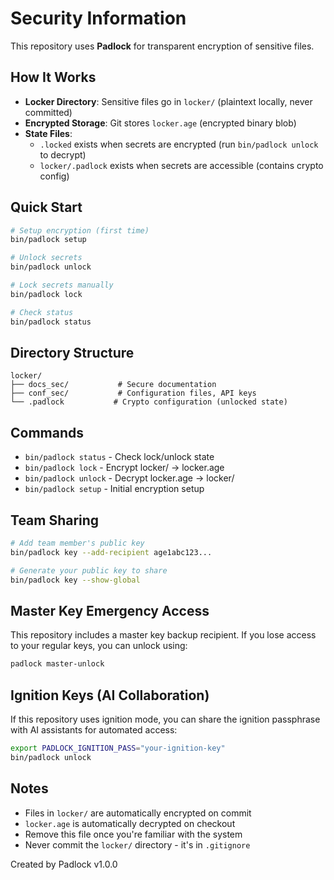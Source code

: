 # Security Information

This repository uses **Padlock** for transparent encryption of sensitive files.

## How It Works

- **Locker Directory**: Sensitive files go in `locker/` (plaintext locally, never committed)
- **Encrypted Storage**: Git stores `locker.age` (encrypted binary blob)
- **State Files**: 
  - `.locked` exists when secrets are encrypted (run `bin/padlock unlock` to decrypt)
  - `locker/.padlock` exists when secrets are accessible (contains crypto config)

## Quick Start

```bash
# Setup encryption (first time)
bin/padlock setup

# Unlock secrets
bin/padlock unlock

# Lock secrets manually
bin/padlock lock

# Check status
bin/padlock status
```

## Directory Structure

```
locker/
├── docs_sec/           # Secure documentation
├── conf_sec/           # Configuration files, API keys
└── .padlock           # Crypto configuration (unlocked state)
```

## Commands

- `bin/padlock status` - Check lock/unlock state
- `bin/padlock lock` - Encrypt locker/ → locker.age
- `bin/padlock unlock` - Decrypt locker.age → locker/
- `bin/padlock setup` - Initial encryption setup

## Team Sharing

```bash
# Add team member's public key
bin/padlock key --add-recipient age1abc123...

# Generate your public key to share
bin/padlock key --show-global
```

## Master Key Emergency Access

This repository includes a master key backup recipient. If you lose access to your 
regular keys, you can unlock using:

```bash
padlock master-unlock
```

## Ignition Keys (AI Collaboration)

If this repository uses ignition mode, you can share the ignition passphrase 
with AI assistants for automated access:

```bash
export PADLOCK_IGNITION_PASS="your-ignition-key"
bin/padlock unlock
```

## Notes

- Files in `locker/` are automatically encrypted on commit
- `locker.age` is automatically decrypted on checkout
- Remove this file once you're familiar with the system
- Never commit the `locker/` directory - it's in `.gitignore`

Created by Padlock v1.0.0
